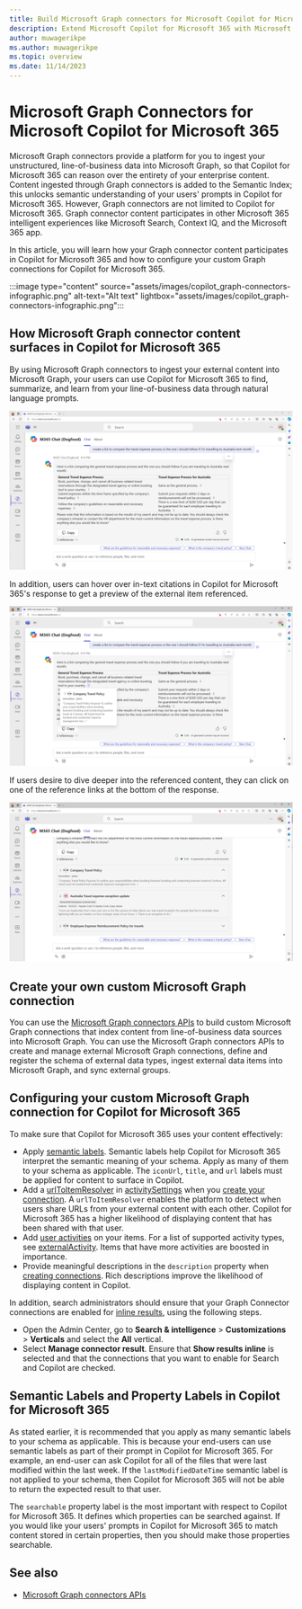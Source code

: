 ```yaml
---
title: Build Microsoft Graph connectors for Microsoft Copilot for Microsoft 365
description: Extend Microsoft Copilot for Microsoft 365 with Microsoft Graph connectors
author: muwagerikpe
ms.author: muwagerikpe
ms.topic: overview
ms.date: 11/14/2023
---
```


# Microsoft Graph Connectors for Microsoft Copilot for Microsoft 365

Microsoft Graph connectors provide a platform for you to ingest your unstructured, line-of-business data into Microsoft Graph, so that Copilot for Microsoft 365 can reason over the entirety of your enterprise content. Content ingested through Graph connectors is added to the Semantic Index; this unlocks semantic understanding of your users' prompts in Copilot for Microsoft 365. However, Graph connectors are not limited to Copilot for Microsoft 365. Graph connector content participates in other Microsoft 365 intelligent experiences like Microsoft Search, Context IQ, and the Microsoft 365 app.

In this article, you will learn how your Graph connector content participates in Copilot for Microsoft 365 and how to configure your custom Graph connections for Copilot for Microsoft 365.

:::image type="content" source="assets/images/copilot_graph-connectors-infographic.png" alt-text="Alt text" lightbox="assets/images/copilot_graph-connectors-infographic.png":::

## How Microsoft Graph connector content surfaces in Copilot for Microsoft 365

By using Microsoft Graph connectors to ingest your external content into Microsoft Graph, your users can use Copilot for Microsoft 365 to find, summarize, and learn from your line-of-business data through natural language prompts.

![A screenshot of Graph connectors in Copilot for Microsoft 365](assets/images/connectors-copilot-response.png)

In addition, users can hover over in-text citations in Copilot for Microsoft 365's response to get a preview of the external item referenced.

![A screenshot of hovering over a Graph connectors response in Copilot for Microsoft 365](assets/images/connectors-copilot-hover.png)

If users desire to dive deeper into the referenced content, they can click on one of the reference links at the bottom of the response.

![A screenshot of Graph connectors reference list in Copilot for Microsoft 365](assets/images/connectors-copilot-logo.png)

## Create your own custom Microsoft Graph connection

You can use the [Microsoft Graph connectors APIs](/graph/connecting-external-content-connectors-api-overview?context=microsoft-365-copilot/extensibility/context) to build custom Microsoft Graph connections that index content from line-of-business data sources into Microsoft Graph. You can use the Microsoft Graph connectors APIs to create and manage external Microsoft Graph connections, define and register the schema of external data types, ingest external data items into Microsoft Graph, and sync external groups.

## Configuring your custom Microsoft Graph connection for Copilot for Microsoft 365

To make sure that Copilot for Microsoft 365 uses your content effectively:

- Apply [semantic labels](/graph/connecting-external-content-manage-schema). Semantic labels help Copilot for Microsoft 365 interpret the semantic meaning of your schema. Apply as many of them to your schema as applicable. The `iconUrl`, `title`, and `url` labels must be applied for content to surface in Copilot.
- Add a [urlToItemResolver](/graph/api/resources/externalconnectors-urltoitemresolverbase) in [activitySettings](/graph/api/resources/externalconnectors-activitysettings) when you [create your connection](/graph/connecting-external-content-manage-connections#create-a-connection). A `urlToItemResolver` enables the platform to detect when users share URLs from your external content with each other. Copilot for Microsoft 365 has a higher likelihood of displaying content that has been shared with that user.
- Add [user activities](/graph/api/externalconnectors-externalitem-addactivities) on your items. For a list of supported activity types, see [externalActivity](/graph/api/resources/externalconnectors-externalactivity). Items that have more activities are boosted in importance.
- Provide meaningful descriptions in the `description` property when [creating connections](/graph/api/externalconnectors-external-post-connections). Rich descriptions improve the likelihood of displaying content in Copilot.

In addition, search administrators should ensure that your Graph Connector connections are enabled for [inline results](/microsoftsearch/connectors-in-all-vertical), using the following steps.

- Open the Admin Center, go to **Search & intelligence** > **Customizations** > **Verticals** and select the **All** vertical.
- Select **Manage connector result**. Ensure that **Show results inline** is selected and that the connections that you want to enable for Search and Copilot are checked.

## Semantic Labels and Property Labels in Copilot for Microsoft 365

As stated earlier, it is recommended that you apply as many semantic labels to your schema as applicable. This is because your end-users can use semantic labels as part of their prompt in Copilot for Microsoft 365. For example, an end-user can ask Copilot for all of the files that were last modified within the last week. If the `lastModifiedDateTime` semantic label is not applied to your schema, then Copilot for Microsoft 365 will not be able to return the expected result to that user.

The `searchable` property label is the most important with respect to Copilot for Microsoft 365. It defines which properties can be searched against. If you would like your users' prompts in Copilot for Microsoft 365 to match content stored in certain properties, then you should make those properties searchable.

## See also

- [Microsoft Graph connectors APIs](/graph/connecting-external-content-connectors-api-overview?context=microsoft-365-copilot/extensibility/context)
